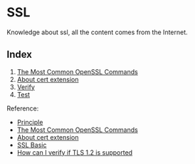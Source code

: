 # SSL
Knowledge about ssl, all the content comes from the Internet.

## Index
1. [The Most Common OpenSSL Commands](https://github.com/cmeslo/SSL/blob/master/article-most-common-openssl-commands.md)
2. [About cert extension](https://github.com/cmeslo/SSL/blob/master/filename-extension.md)
3. [Verify](https://github.com/cmeslo/SSL/blob/master/verify.md)
4. [Test](https://github.com/cmeslo/SSL/blob/master/test.md)


Reference:
* [Principle](http://blog.csdn.net/oldmtn/article/details/52208747)
* [The Most Common OpenSSL Commands](https://www.sslshopper.com/article-most-common-openssl-commands.html)
* [About cert extension](http://www.cnblogs.com/guogangj/p/4118605.html)
* [SSL Basic](http://csc.ocean-pioneer.com/docum/ssl_basic.html)
* [How can I verify if TLS 1.2 is supported](https://serverfault.com/questions/638691/how-can-i-verify-if-tls-1-2-is-supported-on-a-remote-web-server-from-the-rhel-ce)
